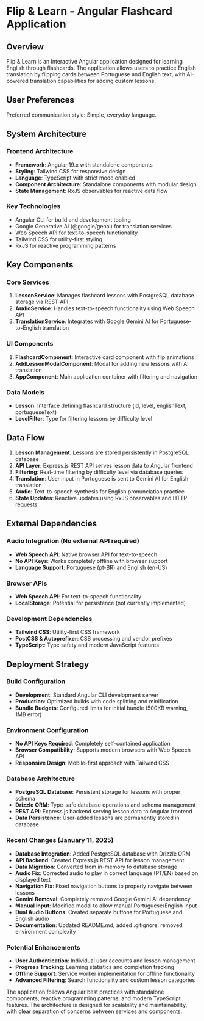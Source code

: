 # Flip & Learn - Angular Flashcard Application

## Overview

Flip & Learn is an interactive Angular application designed for learning English through flashcards. The application allows users to practice English translation by flipping cards between Portuguese and English text, with AI-powered translation capabilities for adding custom lessons.

## User Preferences

Preferred communication style: Simple, everyday language.

## System Architecture

### Frontend Architecture
- **Framework**: Angular 19.x with standalone components
- **Styling**: Tailwind CSS for responsive design
- **Language**: TypeScript with strict mode enabled
- **Component Architecture**: Standalone components with modular design
- **State Management**: RxJS observables for reactive data flow

### Key Technologies
- Angular CLI for build and development tooling
- Google Generative AI (@google/genai) for translation services
- Web Speech API for text-to-speech functionality
- Tailwind CSS for utility-first styling
- RxJS for reactive programming patterns

## Key Components

### Core Services
1. **LessonService**: Manages flashcard lessons with PostgreSQL database storage via REST API
2. **AudioService**: Handles text-to-speech functionality using Web Speech API
3. **TranslationService**: Integrates with Google Gemini AI for Portuguese-to-English translation

### UI Components
1. **FlashcardComponent**: Interactive card component with flip animations
2. **AddLessonModalComponent**: Modal for adding new lessons with AI translation
3. **AppComponent**: Main application container with filtering and navigation

### Data Models
- **Lesson**: Interface defining flashcard structure (id, level, englishText, portugueseText)
- **LevelFilter**: Type for filtering lessons by difficulty level

## Data Flow

1. **Lesson Management**: Lessons are stored persistently in PostgreSQL database
2. **API Layer**: Express.js REST API serves lesson data to Angular frontend
3. **Filtering**: Real-time filtering by difficulty level via database queries
4. **Translation**: User input in Portuguese is sent to Gemini AI for English translation
5. **Audio**: Text-to-speech synthesis for English pronunciation practice
6. **State Updates**: Reactive updates using RxJS observables and HTTP requests

## External Dependencies

### Audio Integration (No external API required)
- **Web Speech API**: Native browser API for text-to-speech
- **No API Keys**: Works completely offline with browser support
- **Language Support**: Portuguese (pt-BR) and English (en-US)

### Browser APIs
- **Web Speech API**: For text-to-speech functionality
- **LocalStorage**: Potential for persistence (not currently implemented)

### Development Dependencies
- **Tailwind CSS**: Utility-first CSS framework
- **PostCSS & Autoprefixer**: CSS processing and vendor prefixes
- **TypeScript**: Type safety and modern JavaScript features

## Deployment Strategy

### Build Configuration
- **Development**: Standard Angular CLI development server
- **Production**: Optimized builds with code splitting and minification
- **Bundle Budgets**: Configured limits for initial bundle (500KB warning, 1MB error)

### Environment Configuration
- **No API Keys Required**: Completely self-contained application
- **Browser Compatibility**: Supports modern browsers with Web Speech API
- **Responsive Design**: Mobile-first approach with Tailwind CSS

### Database Architecture
- **PostgreSQL Database**: Persistent storage for lessons with proper schema
- **Drizzle ORM**: Type-safe database operations and schema management
- **REST API**: Express.js backend serving lesson data to Angular frontend
- **Data Persistence**: User-added lessons are permanently stored in database

### Recent Changes (January 11, 2025)
- **Database Integration**: Added PostgreSQL database with Drizzle ORM
- **API Backend**: Created Express.js REST API for lesson management
- **Data Migration**: Converted from in-memory to database storage
- **Audio Fix**: Corrected audio to play in correct language (PT/EN) based on displayed text
- **Navigation Fix**: Fixed navigation buttons to properly navigate between lessons
- **Gemini Removal**: Completely removed Google Gemini AI dependency
- **Manual Input**: Modified modal to allow manual Portuguese/English input
- **Dual Audio Buttons**: Created separate buttons for Portuguese and English audio
- **Documentation**: Updated README.md, added .gitignore, removed environment complexity

### Potential Enhancements
- **User Authentication**: Individual user accounts and lesson management
- **Progress Tracking**: Learning statistics and completion tracking
- **Offline Support**: Service worker implementation for offline functionality
- **Advanced Filtering**: Search functionality and custom lesson categories

The application follows Angular best practices with standalone components, reactive programming patterns, and modern TypeScript features. The architecture is designed for scalability and maintainability, with clear separation of concerns between services and components.